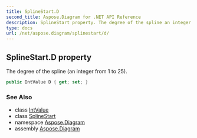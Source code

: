 ```yaml
---
title: SplineStart.D
second_title: Aspose.Diagram for .NET API Reference
description: SplineStart property. The degree of the spline an integer from 1 to 25
type: docs
url: /net/aspose.diagram/splinestart/d/
---
```

## SplineStart.D property

The degree of the spline (an integer from 1 to 25).

```csharp
public IntValue D { get; set; }
```

### See Also

* class [IntValue](../../intvalue/)
* class [SplineStart](../)
* namespace [Aspose.Diagram](../../splinestart/)
* assembly [Aspose.Diagram](../../../)



